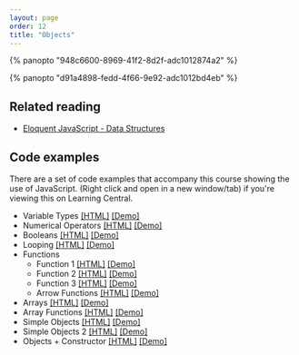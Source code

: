 ```yaml
---
layout: page
order: 12
title: "Objects"
---
```


{% panopto "948c6600-8969-41f2-8d2f-adc1012874a2" %}

{% panopto "d91a4898-fedd-4f66-9e92-adc1012bd4eb" %}

## Related reading

-   [Eloquent JavaScript - Data Structures](https://eloquentjavascript.net/04_data.html)

## Code examples

There are a set of code examples that accompany this course showing the use of JavaScript. (Right click and open in a new window/tab) if you're viewing this on Learning Central.

-   Variable Types [[HTML]](https://github.com/martinjc/introduction-to-js/blob/main/src/examples/basic-js/types.html) [[Demo]](https://martinjc.github.io/introduction-to-js/examples/basic-js/types.html)
-   Numerical Operators [[HTML]](https://github.com/martinjc/introduction-to-js/blob/main/src/examples/basic-js/numbers.html) [[Demo]](https://martinjc.github.io/introduction-to-js/examples/basic-js/numbers.html)
-   Booleans [[HTML]](https://github.com/martinjc/introduction-to-js/blob/main/src/examples/basic-js/booleans.html) [[Demo]](https://martinjc.github.io/introduction-to-js/examples/basic-js/booleans.html)
-   Looping [[HTML]](https://github.com/martinjc/introduction-to-js/blob/main/src/examples/basic-js/looping.html) [[Demo]](https://martinjc.github.io/introduction-to-js/examples/basic-js/looping.html)
-   Functions
    -   Function 1 [[HTML]](https://github.com/martinjc/introduction-to-js/blob/main/src/examples/basic-js/functions.1.html) [[Demo]](https://martinjc.github.io/introduction-to-js/examples/basic-js/functions.1.html)
    -   Function 2 [[HTML]](https://github.com/martinjc/introduction-to-js/blob/main/src/examples/basic-js/functions.2.html) [[Demo]](https://martinjc.github.io/introduction-to-js/examples/basic-js/functions.2.html)
    -   Function 3 [[HTML]](https://github.com/martinjc/introduction-to-js/blob/main/src/examples/basic-js/functions.3.html) [[Demo]](https://martinjc.github.io/introduction-to-js/examples/basic-js/functions.3.html)
    -   Arrow Functions [[HTML]](https://github.com/martinjc/introduction-to-js/blob/main/src/examples/basic-js/arrow-functions.html) [[Demo]](https://martinjc.github.io/introduction-to-js/examples/basic-js/arrow-functions.html)
-   Arrays [[HTML]](https://github.com/martinjc/introduction-to-js/blob/main/src/examples/basic-js/arrays.html) [[Demo]](https://martinjc.github.io/introduction-to-js/examples/basic-js/arrays.html)
-   Array Functions [[HTML]](https://github.com/martinjc/introduction-to-js/blob/main/src/examples/basic-js/array-functions.html) [[Demo]](https://martinjc.github.io/introduction-to-js/examples/basic-js/array-functions.html)
-   Simple Objects [[HTML]](https://github.com/martinjc/introduction-to-js/blob/main/src/examples/basic-js/simple-objects.html) [[Demo]](https://martinjc.github.io/introduction-to-js/examples/basic-js/simple-objects.html)
-   Simple Objects 2 [[HTML]](https://github.com/martinjc/introduction-to-js/blob/main/src/examples/basic-js/simple-objects-2.html) [[Demo]](https://martinjc.github.io/introduction-to-js/examples/basic-js/simple-objects-2.html)
-   Objects + Constructor [[HTML]](https://github.com/martinjc/introduction-to-js/blob/main/src/examples/basic-js/objects.html) [[Demo]](https://martinjc.github.io/introduction-to-js/examples/basic-js/objects.html)
